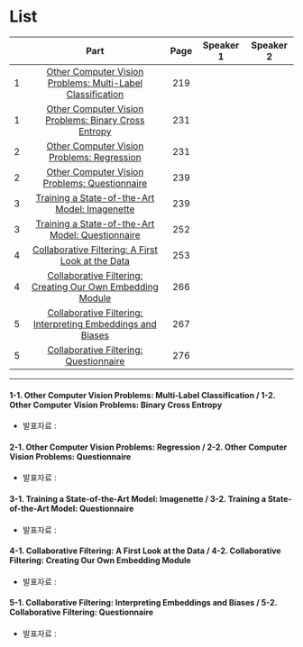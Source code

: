 # List
| | Part | Page | Speaker 1 | Speaker 2 |
|:-:|:-----:|:----:|:---------:|:---------:|
|1|[Other Computer Vision Problems: Multi-Label Classification](#1-1)|219| | |
|1|[Other Computer Vision Problems: Binary Cross Entropy](#1-2)|231| | |
|2|[Other Computer Vision Problems: Regression](#2-1)|231| | |
|2|[Other Computer Vision Problems: Questionnaire](#2-2)|239| | |
|3|[Training a State-of-the-Art Model: Imagenette](#3-1)|239| | |
|3|[Training a State-of-the-Art Model: Questionnaire](#3-2)|252| | |
|4|[Collaborative Filtering: A First Look at the Data](#4-1)|253| | |
|4|[Collaborative Filtering: Creating Our Own Embedding Module](#4-2)|266| | |
|5|[Collaborative Filtering: Interpreting Embeddings and Biases](#5-1)|267| | |
|5|[Collaborative Filtering: Questionnaire](#5-2)|276| | |



---

<div id="1-1"></div>
<div id="1-2"></div>

#### 1-1. Other Computer Vision Problems: Multi-Label Classification / 1-2. Other Computer Vision Problems: Binary Cross Entropy
* 발표자료 : [ ]()

    

<div id="2-1"></div>
<div id="2-2"></div>
    
#### 2-1. Other Computer Vision Problems: Regression / 2-2. Other Computer Vision Problems: Questionnaire
* 발표자료 : [ ]()
    


<div id="3-1"></div>
<div id="3-2"></div>

#### 3-1. Training a State-of-the-Art Model: Imagenette / 3-2. Training a State-of-the-Art Model: Questionnaire
* 발표자료 : [ ]()
    




<div id="4-1"></div>
<div id="4-2"></div>

#### 4-1. Collaborative Filtering: A First Look at the Data / 4-2. Collaborative Filtering: Creating Our Own Embedding Module
* 발표자료 : [ ]()





<div id="5-1"></div>
<div id="5-2"></div>

#### 5-1. Collaborative Filtering: Interpreting Embeddings and Biases / 5-2. Collaborative Filtering: Questionnaire
* 발표자료 : [ ]()
    